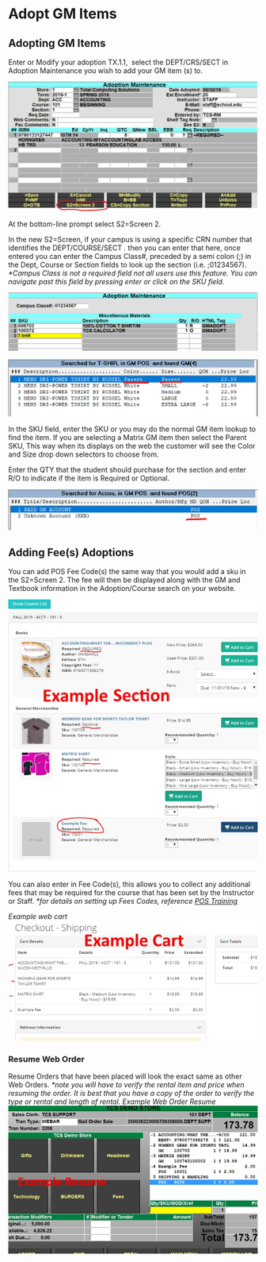 # Adopt GM Items

<PageHeader />

## Adopting GM Items

Enter or Modify your adoption TX.1.1,  select the DEPT/CRS/SECT in Adoption Maintenance you wish to add your GM item (s) to.

![](./word-image-692.png)

At the bottom-line prompt select S2=Screen 2.

In the new S2=Screen, if your campus is using a specific CRN number that identifies the DEPT/COURSE/SECT . then you can enter that here, once entered you can enter the Campus Class#, preceded by a semi colon (;) in the Dept, Course or Section fields to look up the section (i.e. ;01234567). _\*Campus Class is not a required field not all users use this feature. You can navigate past this field by pressing enter or click on the SKU field._

![](./word-image-693.png)

![](./word-image-694.png)

In the SKU field, enter the SKU or you may do the normal GM item lookup to find the item. If you are selecting a Matrix GM item then select the Parent SKU, This way when its displays on the web the customer will see the Color and Size drop down selectors to choose from.

Enter the QTY that the student should purchase for the section and enter R/O to indicate if the item is Required or Optional.

![](./word-image-695.png)

## Adding Fee(s) Adoptions

You can add POS Fee Code(s) the same way that you would add a sku in the S2=Screen 2. The fee will then be displayed along with the GM and Textbook information in the Adoption/Course search on your website.

![](./Resume-GM-Adoption-Order.jpg)

You can also enter in Fee Code(s), this allows you to collect any additional fees that may be required for the course that has been set by the Instructor or Staff. _\*for details on setting up Fees Codes, reference [POS Training](http://tcs-training-wp.azurewebsites.net/dwkb/pos-training/)_

_Example web cart ![](./Resume-Cart-GM-Fee-Adoption.jpg)_ 

### Resume Web Order

Resume Orders that have been placed will look the exact same as other Web Orders. _\*note you will have to verify the rental item and price when resuming the order. It is best that you have a copy of the order to verify the type or rental and length of rental._ _Example Web Order Resume ![](./Resume-GM-Adoption-Order-Web.jpg)_

<PageFooter />
